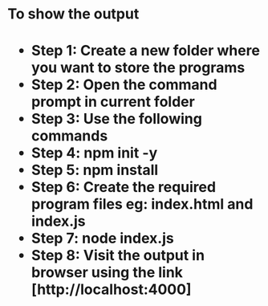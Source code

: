<h1>To show the output<h1>

<ul>
<li>Step 1: Create a new folder where you want to store the programs</li>
<li>Step 2: Open the command prompt in  current folder</li>
<li>Step 3: Use the following commands</li>
<li>Step 4: <quote>npm init -y</quote></li>
<li>Step 5: <quote>npm install</quote></li>
<li>Step 6: Create the required program files eg: index.html and index.js</li>
<li>Step 7: <quote>node index.js</quote></li>
<li>Step 8: Visit the output in browser using the link [http://localhost:4000]</li>

</ul>